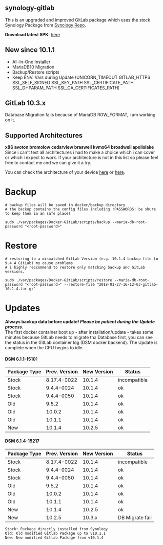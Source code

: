 ## synology-gitlab

This is an upgraded and improved GitLab package which uses the stock Synology Package from [Synology Repo](https://www.synology.com/de-de/dsm/packages/Docker-GitLab). 

**Download latest SPK**: [here](https://github.com/jboxberger/synology-gitlab/releases)  
 
## New since 10.1.1
- All-In-One Installer
- MariaDB10 Migration
- Backup/Restore scripts
- Keep ENV. Vars during Update (UNICORN_TIMEOUT GITLAB_HTTPS SSL_SELF_SIGNED SSL_KEY_PATH SSL_CERTIFICATE_PATH SSL_DHPARAM_PATH SSL_CA_CERTIFICATES_PATH)

## GitLab 10.3.x
Database Migration fails because of MariaDB ROW_FORMAT, i am working on it.
 
## Supported Architectures
**x86 avoton bromolow cedarview braswell kvmx64 broadwell apollolake**  
Since i can't test all architectures i had to make a choice which i can cover or which i expect to work. If your architecture is not in this list so please feel free to contact me and we can give it a try.  

You can check the architecture of your device [here](https://github.com/SynoCommunity/spksrc/wiki/Architecture-per-Synology-model) 
or [here](https://www.synology.com/en-us/knowledgebase/DSM/tutorial/General/What_kind_of_CPU_does_my_NAS_have).

# Backup
```
# backup files will be saved in docker/backup directory
# the backup contains the config files including !PASSWORDS! be shure to keep them in an safe place!

sudo ./var/packages/Docker-GitLab/scripts/backup --maria-db-root-password "<root-password>"	
```
# Restore
```
# restoring to a mismatched GitLab Version (e.g. 10.1.4 backup file to 9.4.4 GitLab) my cause problems
# i highly reccommend to restore only matching backup and GitLab versions.
  
sudo ./var/packages/Docker-GitLab/scripts/restore --maria-db-root-password "<root-password>" --restore-file "2018-01-27-16-12-03-gitlab-10.1.4.tar.gz"
```

# Updates
**Always backup data before update! _Please be patient during the Update process_**.   
The first docker container boot up - after installation/update - takes some minutes because GitLab needs to migrate tha Database first, you can see the status in the GitLab container log (DSM docker backend). The Update is complete when the CPU begins to idle.    
 
#### DSM 6.1.1-15101 
| Package Type  | Prev. Version | New Version | Status             |
|---------------|---------------|-------------|--------------------|
| Stock         | 8.17.4-0022   | 10.1.4      | incompatible       |
| Stock         | 9.4.4-0024    | 10.1.4      | ok                 |
| Stock         | 9.4.4-0050    | 10.1.4      | ok                 |
| Old           | 9.5.2         | 10.1.4      | ok                 |
| Old           | 10.0.2        | 10.1.4      | ok                 |
| Old           | 10.1.1        | 10.1.4      | ok                 |
| New           | 10.1.4        | 10.2.5      | ok                 |

#### DSM 6.1.4-15217 
| Package Type  | Prev. Version | New Version | Status             |
|---------------|---------------|-------------|--------------------|
| Stock         | 8.17.4-0022   | 10.1.4      | incompatible       |
| Stock         | 9.4.4-0024    | 10.1.4      | ok                 |
| Stock         | 9.4.4-0050    | 10.1.4      | ok                 |
| Old           | 9.5.2         | 10.1.4      | ok                 |
| Old           | 10.0.2        | 10.1.4      | ok                 |
| Old           | 10.1.1        | 10.1.4      | ok                 |
| New           | 10.1.4        | 10.2.5      | ok                 |
| New           | 10.2.5        | 10.3.x      | DB Migrate fail    |

```
Stock: Package directly installed from Synology		
Old: Old modified Gitlab Package up to v10.1.1		
New: New modified Gitlab Package from v10.1.4		
```
